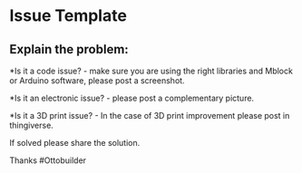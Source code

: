# Issue Template

## Explain the problem:

*Is it a code issue? - make sure you are using the right libraries and Mblock or Arduino software, please post a screenshot.

*Is it an electronic issue? - please post a complementary picture.

*Is it a 3D print issue? - In the case of 3D print improvement please post in thingiverse.

If solved please share the solution.

Thanks #Ottobuilder
  
